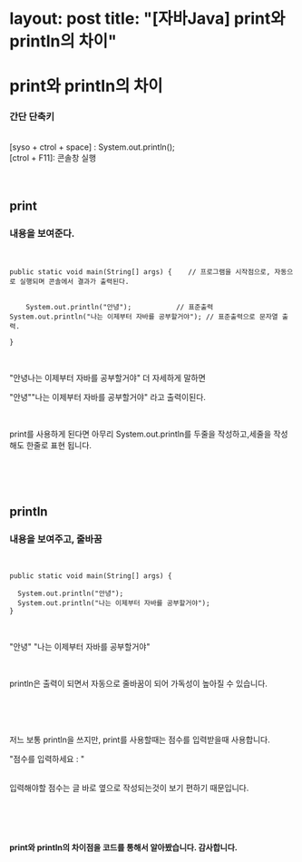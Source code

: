 
layout: post
title:  "[자바Java] print와 println의 차이"
===

# print와 println의 차이 #



### 간단 단축키 ##
<br/>
[syso + ctrol + space] : System.out.println();<br/>
[ctrol + F11]: 콘솔창 실행
<br/><br/><br/>

## print ##
### 내용을 보여준다. ###
<br/>


	public static void main(String[] args) {    // 프로그램을 시작점으로, 자동으로 실행되며 콘솔에서 결과가 출력된다.	
	
		
	 	System.out.println("안녕");           // 표준출력
    System.out.println("나는 이제부터 자바를 공부할거야"); // 표준출력으로 문자열 출력.
		
	}




<br/>

"안녕나는 이제부터 자바를 공부할거야" 더 자세하게 말하면 

"안녕""나는 이제부터 자바를 공부할거야" 라고 출력이된다.

<br/>

print를 사용하게 된다면 아무리 System.out.println를 두줄을 작성하고,세줄을 작성해도 한줄로 표현 됩니다.

<br/><br/><br/>

## println ##
### 내용을 보여주고, 줄바꿈 ###
<br/>



	public static void main(String[] args) {   
	
      System.out.println("안녕");  
      System.out.println("나는 이제부터 자바를 공부할거야"); 
  	}



<br/>




"안녕"
"나는 이제부터 자바를 공부할거야"

<br/>

println은 출력이 되면서 자동으로 줄바꿈이 되어 가독성이 높아질 수 있습니다. 

<br/><br/><br/>



저느 보통 println을 쓰지만, print를 사용할때는 점수를 입력받을때 사용합니다.
<br/>

"점수를 입력하세요 : "

<br/>
입력해야할 점수는 글 바로 옆으로 작성되는것이 보기 편하기 때문입니다.

<br/><br/><br/>

#### print와 println의 차이점을 코드를 통해서 알아봤습니다. 감사합니다. ####
